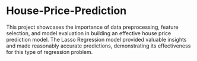 # House-Price-Prediction
This project showcases the importance of data preprocessing, feature selection, and model evaluation in building an effective house price prediction model. The Lasso Regression model provided valuable insights and made reasonably accurate predictions, demonstrating its effectiveness for this type of regression problem.
